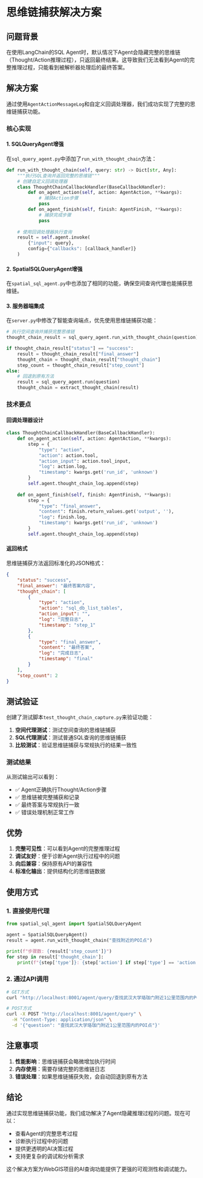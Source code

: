 # 思维链捕获解决方案

## 问题背景

在使用LangChain的SQL Agent时，默认情况下Agent会隐藏完整的思维链（Thought/Action推理过程），只返回最终结果。这导致我们无法看到Agent的完整推理过程，只能看到被解析器处理后的最终答案。

## 解决方案

通过使用`AgentActionMessageLog`和自定义回调处理器，我们成功实现了完整的思维链捕获功能。

### 核心实现

#### 1. SQLQueryAgent增强

在`sql_query_agent.py`中添加了`run_with_thought_chain`方法：

```python
def run_with_thought_chain(self, query: str) -> Dict[str, Any]:
    """执行SQL查询并返回完整的思维链"""
    # 创建自定义回调处理器
    class ThoughtChainCallbackHandler(BaseCallbackHandler):
        def on_agent_action(self, action: AgentAction, **kwargs):
            # 捕获Action步骤
            pass
        def on_agent_finish(self, finish: AgentFinish, **kwargs):
            # 捕获完成步骤
            pass
    
    # 使用回调处理器执行查询
    result = self.agent.invoke(
        {"input": query},
        config={"callbacks": [callback_handler]}
    )
```

#### 2. SpatialSQLQueryAgent增强

在`spatial_sql_agent.py`中也添加了相同的功能，确保空间查询代理也能捕获思维链。

#### 3. 服务器端集成

在`server.py`中修改了智能查询端点，优先使用思维链捕获功能：

```python
# 执行空间查询并捕获完整思维链
thought_chain_result = sql_query_agent.run_with_thought_chain(question)

if thought_chain_result["status"] == "success":
    result = thought_chain_result["final_answer"]
    thought_chain = thought_chain_result["thought_chain"]
    step_count = thought_chain_result["step_count"]
else:
    # 回退到原有方法
    result = sql_query_agent.run(question)
    thought_chain = extract_thought_chain(result)
```

### 技术要点

#### 回调处理器设计

```python
class ThoughtChainCallbackHandler(BaseCallbackHandler):
    def on_agent_action(self, action: AgentAction, **kwargs):
        step = {
            "type": "action",
            "action": action.tool,
            "action_input": action.tool_input,
            "log": action.log,
            "timestamp": kwargs.get('run_id', 'unknown')
        }
        self.agent.thought_chain_log.append(step)
    
    def on_agent_finish(self, finish: AgentFinish, **kwargs):
        step = {
            "type": "final_answer",
            "content": finish.return_values.get('output', ''),
            "log": finish.log,
            "timestamp": kwargs.get('run_id', 'unknown')
        }
        self.agent.thought_chain_log.append(step)
```

#### 返回格式

思维链捕获方法返回标准化的JSON格式：

```json
{
    "status": "success",
    "final_answer": "最终答案内容",
    "thought_chain": [
        {
            "type": "action",
            "action": "sql_db_list_tables",
            "action_input": "",
            "log": "完整日志",
            "timestamp": "step_1"
        },
        {
            "type": "final_answer",
            "content": "最终答案",
            "log": "完成日志",
            "timestamp": "final"
        }
    ],
    "step_count": 2
}
```

## 测试验证

创建了测试脚本`test_thought_chain_capture.py`来验证功能：

1. **空间代理测试**：测试空间查询的思维链捕获
2. **SQL代理测试**：测试普通SQL查询的思维链捕获  
3. **比较测试**：验证思维链捕获与常规执行的结果一致性

### 测试结果

从测试输出可以看到：

- ✅ Agent正确执行Thought/Action步骤
- ✅ 思维链被完整捕获和记录
- ✅ 最终答案与常规执行一致
- ✅ 错误处理机制正常工作

## 优势

1. **完整可见性**：可以看到Agent的完整推理过程
2. **调试友好**：便于诊断Agent执行过程中的问题
3. **向后兼容**：保持原有API的兼容性
4. **标准化输出**：提供结构化的思维链数据

## 使用方式

### 1. 直接使用代理

```python
from spatial_sql_agent import SpatialSQLQueryAgent

agent = SpatialSQLQueryAgent()
result = agent.run_with_thought_chain("查找附近的POI点")

print(f"步骤数: {result['step_count']}")
for step in result['thought_chain']:
    print(f"{step['type']}: {step['action'] if step['type'] == 'action' else step['content']}")
```

### 2. 通过API调用

```bash
# GET方式
curl "http://localhost:8001/agent/query/查找武汉大学珞珈门附近1公里范围内的POI点"

# POST方式
curl -X POST "http://localhost:8001/agent/query" \
  -H "Content-Type: application/json" \
  -d '{"question": "查找武汉大学珞珈门附近1公里范围内的POI点"}'
```

## 注意事项

1. **性能影响**：思维链捕获会略微增加执行时间
2. **内存使用**：需要存储完整的思维链日志
3. **错误处理**：如果思维链捕获失败，会自动回退到原有方法

## 结论

通过实现思维链捕获功能，我们成功解决了Agent隐藏推理过程的问题。现在可以：

- 查看Agent的完整思考过程
- 诊断执行过程中的问题
- 提供更透明的AI决策过程
- 支持更复杂的调试和分析需求

这个解决方案为WebGIS项目的AI查询功能提供了更强的可观测性和调试能力。
